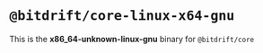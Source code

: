 # `@bitdrift/core-linux-x64-gnu`

This is the **x86_64-unknown-linux-gnu** binary for `@bitdrift/core`
